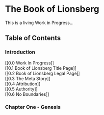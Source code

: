 # The Book of Lionsberg

This is a living Work in Progress... 

## Table of Contents

### Introduction
[[0.0 Work In Progress]]  
[[0.1 Book of Lionsberg Title Page]]  
[[0.2 Book of Lionsberg Legal Page]]  
[[0.3 The Meta Story]]  
[[0.4 Attribution]]  
[[0.5 Authority]]  
[[0.6 No Boundaries]]  

### Chapter One - Genesis
